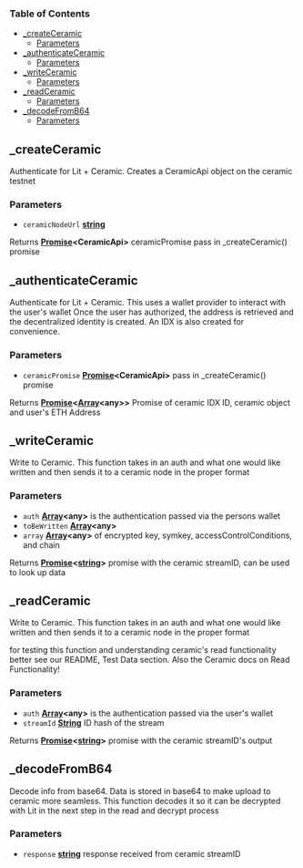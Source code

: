 <!-- Generated by documentation.js. Update this documentation by updating the source code. -->

### Table of Contents

*   [\_createCeramic][1]
    *   [Parameters][2]
*   [\_authenticateCeramic][3]
    *   [Parameters][4]
*   [\_writeCeramic][5]
    *   [Parameters][6]
*   [\_readCeramic][7]
    *   [Parameters][8]
*   [\_decodeFromB64][9]
    *   [Parameters][10]

## \_createCeramic

Authenticate for Lit + Ceramic.
Creates a CeramicApi object on the ceramic testnet

### Parameters

*   `ceramicNodeUrl` **[string][11]** 

Returns **[Promise][12]\<CeramicApi>** ceramicPromise pass in \_createCeramic() promise

## \_authenticateCeramic

Authenticate for Lit + Ceramic.
This uses a wallet provider to interact with the user's wallet
Once the user has authorized, the address is retrieved and the
decentralized identity is created.  An IDX is also created for
convenience.

### Parameters

*   `ceramicPromise` **[Promise][12]\<CeramicApi>** pass in \_createCeramic() promise

Returns **[Promise][12]<[Array][13]\<any>>** Promise of ceramic IDX ID, ceramic object
and user's ETH Address

## \_writeCeramic

Write to Ceramic.  This function takes in an auth and what one would
like written and then sends it to a ceramic node in the proper format

### Parameters

*   `auth` **[Array][13]\<any>** is the authentication passed via the persons wallet
*   `toBeWritten` **[Array][13]\<any>** 
*   `array` **[Array][13]\<any>** of encrypted key, symkey, accessControlConditions, and chain

Returns **[Promise][12]<[string][11]>** promise with the ceramic streamID, can be used to look up data

## \_readCeramic

Write to Ceramic.  This function takes in an auth and what one would
like written and then sends it to a ceramic node in the proper format

for testing this function and understanding ceramic's read functionality better
see our README, Test Data section.  Also the Ceramic docs on Read Functionality!

### Parameters

*   `auth` **[Array][13]\<any>** is the authentication passed via the user's wallet
*   `streamId` **[String][11]** ID hash of the stream

Returns **[Promise][12]<[string][11]>** promise with the ceramic streamID's output

## \_decodeFromB64

Decode info from base64.  Data is stored in base64 to make upload to ceramic
more seamless.  This function decodes it so it can be decrypted with Lit in
the next step in the read and decrypt process

### Parameters

*   `response` **[string][11]** response received from ceramic streamID

[1]: #_createceramic

[2]: #parameters

[3]: #_authenticateceramic

[4]: #parameters-1

[5]: #_writeceramic

[6]: #parameters-2

[7]: #_readceramic

[8]: #parameters-3

[9]: #_decodefromb64

[10]: #parameters-4

[11]: https://developer.mozilla.org/docs/Web/JavaScript/Reference/Global_Objects/String

[12]: https://developer.mozilla.org/docs/Web/JavaScript/Reference/Global_Objects/Promise

[13]: https://developer.mozilla.org/docs/Web/JavaScript/Reference/Global_Objects/Array
